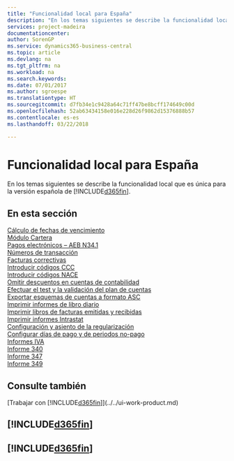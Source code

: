 ```yaml
---
title: "Funcionalidad local para España"
description: "En los temas siguientes se describe la funcionalidad local de la versión española de Business Central."
services: project-madeira
documentationcenter: 
author: SorenGP
ms.service: dynamics365-business-central
ms.topic: article
ms.devlang: na
ms.tgt_pltfrm: na
ms.workload: na
ms.search.keywords: 
ms.date: 07/01/2017
ms.author: sgroespe
ms.translationtype: HT
ms.sourcegitcommit: d7fb34e1c9428a64c71ff47be8bcff174649c00d
ms.openlocfilehash: 52ab63434158e016e228d26f9862d15376888b57
ms.contentlocale: es-es
ms.lasthandoff: 03/22/2018

---
```

# <a name="spain-local-functionality"></a>Funcionalidad local para España
En los temas siguientes se describe la funcionalidad local que es única para la versión española de [!INCLUDE[d365fin](../../includes/d365fin_md.md)].  

## <a name="in-this-section"></a>En esta sección  
  [Cálculo de fechas de vencimiento](calculating-due-dates.md)  
  [Módulo Cartera](cartera-module.md)  
  [Pagos electrónicos – AEB N34.1](electronic-payments-aeb-n341.md)  
  [Números de transacción](transaction-numbers.md)  
  [Facturas correctivas](corrective-invoices.md)  
  [Introducir códigos CCC](how-to-enter-ccc-codes.md)  
  [Introducir códigos NACE](how-to-enter-nace-codes.md)  
  [Omitir descuentos en cuentas de contabilidad](how-to-ignore-discounts-in-general-ledger-accounts.md)  
  [Efectuar el test y la validación del plan de cuentas](how-to-indent-and-validate-chart-of-accounts.md)  
  [Exportar esquemas de cuentas a formato ASC](how-to-export-account-schedules-to-asc-format.md)  
  [Imprimir informes de libro diario](how-to-print-account-book-reports.md)  
  [Imprimir libros de facturas emitidas y recibidas](how-to-print-sales-and-purchase-invoice-books.md)  
  [Imprimir informes Intrastat](how-to-print-intrastat-reports.md)  
  [Configuración y asiento de la regularización](how-to-set-up-and-close-income-statement-balances.md)  
  [Configurar días de pago y de periodos no-pago](how-to-set-up-payment-days-and-non-payment-periods.md)  
  [Informes IVA](vat-reports.md)  
  [Informe 340](report-340.md)  
  [Informe 347](report-347.md)  
  [Informe 349](report-349.md)  

## <a name="see-also"></a>Consulte también
[Trabajar con [!INCLUDE[d365fin](../../includes/d365fin_md.md)]](../../ui-work-product.md)

## [!INCLUDE[d365fin](../../includes/free_trial_md.md)]  
## [!INCLUDE[d365fin](../../includes/training_link_md.md)]

